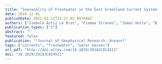 ```yaml
---
title: "Seasonality of Freshwater in the East Greenland Current System From 2014 to 2016"
date: 2018-12-01
publishDate: 2021-03-11T21:27:02.997846Z
authors: ["Isabela Astiz Le Bras", "Fiamma Straneo", "James Holte", "N Penny Holliday"]
publication_types: ["2"]
abstract: ""
featured: false
publication: "*Journal of Geophysical Research: Oceans*"
tags: ["currents", "freshwater", "water masses"]
url_pdf: "http://doi.wiley.com/10.1029/2018JC014511"
doi: "10.1029/2018JC014511"
---
```



